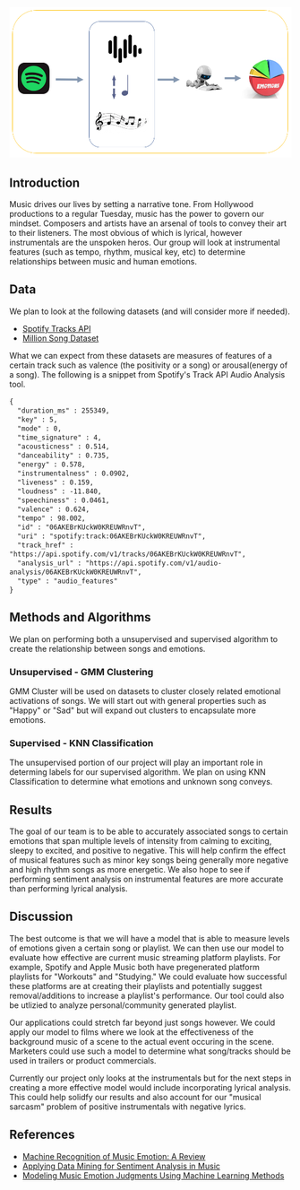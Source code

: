 ![infograph](./summary-infograph.png)

## Introduction
Music drives our lives by setting a narrative tone. From Hollywood productions to a regular Tuesday, music has the power to govern our mindset. Composers and artists have an arsenal of tools to convey their art to their listeners. The most obvious of which is lyrical, however instrumentals are the unspoken heros. Our group will look at instrumental features (such as tempo, rhythm, musical key, etc) to determine relationships between music and human emotions.

## Data
We plan to look at the following datasets (and will consider more if needed).
- [Spotify Tracks API](https://developer.spotify.com/documentation/web-api/reference/tracks/get-audio-analysis/)
- [Million Song Dataset](http://millionsongdataset.com/)

What we can expect from these datasets are measures of features of a certain track such as valence (the positivity or a song) or arousal(energy of a song). The following is a snippet from Spotify's Track API Audio Analysis tool.

```
{
  "duration_ms" : 255349,
  "key" : 5,
  "mode" : 0,
  "time_signature" : 4,
  "acousticness" : 0.514,
  "danceability" : 0.735,
  "energy" : 0.578,
  "instrumentalness" : 0.0902,
  "liveness" : 0.159,
  "loudness" : -11.840,
  "speechiness" : 0.0461,
  "valence" : 0.624,
  "tempo" : 98.002,
  "id" : "06AKEBrKUckW0KREUWRnvT",
  "uri" : "spotify:track:06AKEBrKUckW0KREUWRnvT",
  "track_href" : "https://api.spotify.com/v1/tracks/06AKEBrKUckW0KREUWRnvT",
  "analysis_url" : "https://api.spotify.com/v1/audio-analysis/06AKEBrKUckW0KREUWRnvT",
  "type" : "audio_features"
}
```
## Methods and Algorithms
We plan on performing both a unsupervised and supervised algorithm to create the relationship between songs and emotions.
### Unsupervised - GMM Clustering
GMM Cluster will be used on datasets to cluster closely related emotional activations of songs. We will start out with general properties such as "Happy" or "Sad" but will expand out clusters to encapsulate more emotions.

### Supervised - KNN Classification
The unsupervised portion of our project will play an important role in determing labels for our supervised algorithm. We plan on using KNN Classification to determine what emotions and unknown song conveys.

## Results
The goal of our team is to be able to accurately associated songs to certain emotions that span multiple levels of intensity from calming to exciting, sleepy to excited, and positive to negative. This will help confirm the effect of musical features such as minor key songs being generally more negative and high rhythm songs as more energetic. We also hope to see if performing sentiment analysis on instrumental features are more accurate than performing lyrical analysis.

## Discussion
The best outcome is that we will have a model that is able to measure levels of emotions given a certain song or playlist. We can then use our model to evaluate how effective are current music streaming platform playlists. For example, Spotify and Apple Music both have pregenerated platform playlists for "Workouts" and "Studying." We could evaluate how successful these platforms are at creating their playlists and potentially suggest removal/additions to increase a playlist's performance. Our tool could also be utlizied to analyze personal/community generated playlist.

Our applications could stretch far beyond just songs however. We could apply our model to films where we look at the effectiveness of the background music of a scene to the actual event occuring in the scene. Marketers could use such a model to determine what song/tracks should be used in trailers or product commercials.

Currently our project only looks at the instrumentals but for the next steps in creating a more effective model would include incorporating lyrical analysis. This could help solidfy our results and also account for our "musical sarcasm" problem of positive instrumentals with negative lyrics.

## References
- [Machine Recognition of Music Emotion: A Review](https://www.researchgate.net/publication/254004106_Machine_Recognition_of_Music_Emotion_A_Review)
- [Applying Data Mining for Sentiment Analysis in Music](https://www.researchgate.net/publication/318510880_Applying_Data_Mining_for_Sentiment_Analysis_in_Music)
- [Modeling Music Emotion Judgments Using Machine Learning Methods](https://www.frontiersin.org/articles/10.3389/fpsyg.2017.02239/full)
